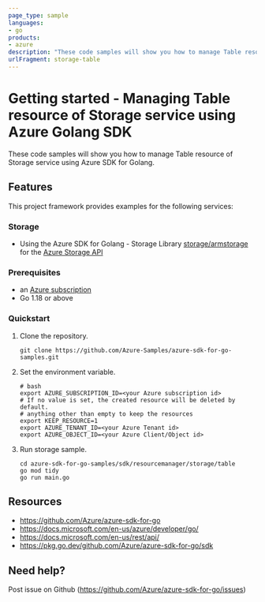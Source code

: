 ```yaml
---
page_type: sample
languages:
- go
products:
- azure
description: "These code samples will show you how to manage Table resource of Storage service using Azure SDK for Golang."
urlFragment: storage-table
---
```


# Getting started - Managing Table resource of Storage service using Azure Golang SDK

These code samples will show you how to manage Table resource of Storage service using Azure SDK for Golang.

## Features

This project framework provides examples for the following services:

### Storage
* Using the Azure SDK for Golang - Storage Library [storage/armstorage](https://pkg.go.dev/github.com/Azure/azure-sdk-for-go/sdk/resourcemanager/storage/armstorage) for the [Azure Storage API](https://docs.microsoft.com/en-us/rest/api/storage/)

### Prerequisites
* an [Azure subscription](https://azure.microsoft.com)
* Go 1.18 or above

### Quickstart

1. Clone the repository.

    ```
    git clone https://github.com/Azure-Samples/azure-sdk-for-go-samples.git
    ```
   
2. Set the environment variable.

   ```
   # bash
   export AZURE_SUBSCRIPTION_ID=<your Azure subscription id> 
   # If no value is set, the created resource will be deleted by default.
   # anything other than empty to keep the resources
   export KEEP_RESOURCE=1 
   export AZURE_TENANT_ID=<your Azure Tenant id>          
   export AZURE_OBJECT_ID=<your Azure Client/Object id> 
   ```

3. Run storage sample.

    ```
    cd azure-sdk-for-go-samples/sdk/resourcemanager/storage/table
    go mod tidy
    go run main.go
    ```
   
## Resources

- https://github.com/Azure/azure-sdk-for-go
- https://docs.microsoft.com/en-us/azure/developer/go/
- https://docs.microsoft.com/en-us/rest/api/
- https://pkg.go.dev/github.com/Azure/azure-sdk-for-go/sdk

## Need help?

Post issue on Github (https://github.com/Azure/azure-sdk-for-go/issues)
